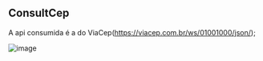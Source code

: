 ## ConsultCep

A api consumida é a do ViaCep(https://viacep.com.br/ws/01001000/json/);

![image](https://user-images.githubusercontent.com/83383362/137279394-73f997d0-1fb6-462d-85e0-47317fc80f1d.png)
